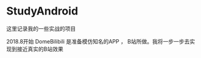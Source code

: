 # StudyAndroid

  这里记录我的一些实战的项目
  
  2018.8开始 DomeBilibili  是准备模仿知名的APP ， B站所做。我将一步一步去实现到接近真实的B站效果
  
